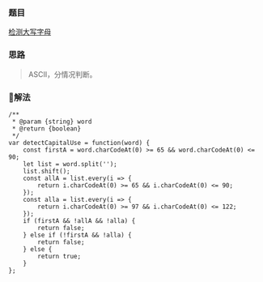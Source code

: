 ### 题目

[检测大写字母](https://leetcode-cn.com/problems/detect-capital/description/)

### 思路

> ASCII，分情况判断。

### 解法

```
/**
 * @param {string} word
 * @return {boolean}
 */
var detectCapitalUse = function(word) {
    const firstA = word.charCodeAt(0) >= 65 && word.charCodeAt(0) <= 90;
    let list = word.split('');
    list.shift();
    const allA = list.every(i => {
        return i.charCodeAt(0) >= 65 && i.charCodeAt(0) <= 90;
    });
    const alla = list.every(i => {
        return i.charCodeAt(0) >= 97 && i.charCodeAt(0) <= 122;
    });
    if (firstA && !allA && !alla) {
        return false;
    } else if (!firstA && !alla) {
        return false;
    } else {
        return true;
    }
};
```

